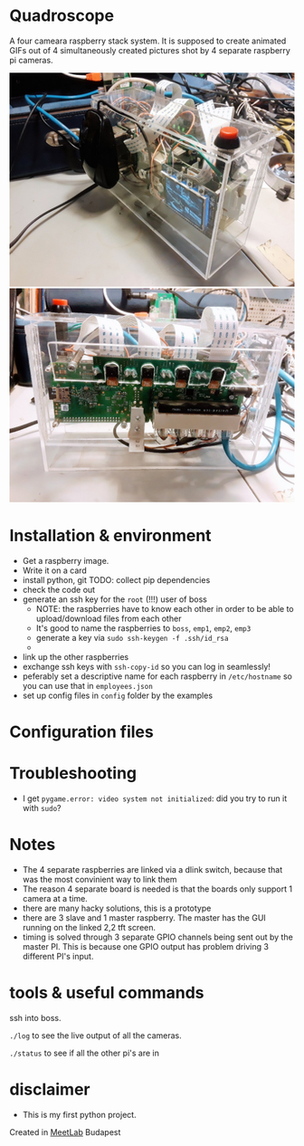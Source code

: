 # Quadroscope

A four cameara raspberry stack system. It is supposed to create 
animated GIFs out of 4 simultaneously created pictures shot by 4
separate raspberry pi cameras.

![picture of the prototype](assets/camera-1.jpg)
![picture of the prototype](assets/camera-2.jpg)

# Installation & environment

- Get a raspberry image.
- Write it on a card
- install python, git
TODO: collect pip dependencies
- check the code out
- generate an ssh key for the `root` (!!!) user of boss
    - NOTE: the raspberries have to know each other in order to be able to upload/download files from each other
    - It's good to name the raspberries to `boss`, `emp1`, `emp2`, `emp3`
    - generate a key via `sudo ssh-keygen -f .ssh/id_rsa`
    -
- link up the other raspberries
- exchange ssh keys with `ssh-copy-id` so you can log in seamlessly!
- peferably set a descriptive name for each raspberry in `/etc/hostname` so you can use that in `employees.json`
- set up config files in `config` folder by the examples

# Configuration files



# Troubleshooting

- I get `pygame.error: video system not initialized`: did you try to run it with `sudo`?

# Notes

- The 4 separate raspberries are linked via a dlink switch, because that was the most
convinient way to link them
- The reason 4 separate board is needed is that the boards only support 1 camera at a time.
- there are many hacky solutions, this is a prototype
- there are 3 slave and 1 master raspberry. The master has the GUI running on the linked 2,2 tft screen. 
- timing is solved through 3 separate GPIO channels being sent out by the master PI. 
This is because one GPIO output has problem driving 3 different PI's input.

# tools & useful commands

ssh into boss.

`./log` to see the live output of all the cameras.

`./status` to see if all the other pi's are in 


# disclaimer

- This is my first python project.

Created in [MeetLab](http://meetlab.hu) Budapest

